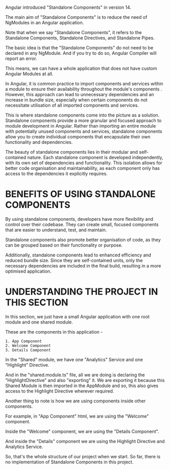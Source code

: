 Angular introduced "Standalone Components" in version 14.

The main aim of "Standalone Components" is to reduce the need of NgModules in an Angular application.

Note that when we say "Standalone Components", it refers to the Standalone Components, Standalone Directives, and Standalone Pipes.

The basic idea is that the "Standalone Components" do not need to be declared in any NgModule. And if you try to do so, Angular Compiler will report an error.

This means, we can have a whole application that does not have custom Angular Modules at all.

In Angular, it is common practice to import components and services within a module to ensure their availability throughout the module's components . However, this approach can lead to unnecessary dependencies and an increase in bundle size, especially when certain components do not necessitate utilisation of all imported components and services.

This is where standalone components come into the picture as a solution. Standalone components provide a more granular and focused approach to module development in Angular. Rather than importing an entire module with potentially unused components and services, standalone components allow you to create individual components that encapsulate their own functionality and dependencies.

The beauty of standalone components lies in their modular and self-contained nature. Each standalone component is developed independently, with its own set of dependencies and functionality. This isolation allows for better code organisation and maintainability, as each component only has access to the dependencies it explicitly requires.

# BENEFITS OF USING STANDALONE COMPONENTS

By using standalone components, developers have more flexibility and control over their codebase. They can create small, focused components that are easier to understand, test, and maintain. 

Standalone components also promote better organisation of code, as they can be grouped based on their functionality or purpose.

Additionally, standalone components lead to enhanced efficiency and reduced bundle size. Since they are self-contained units, only the necessary dependencies are included in the final build, resulting in a more optimised application.

# UNDERSTANDING THE PROJECT IN THIS SECTION

In this section, we just have a small Angular application with one root module and one shared module.

These are the components in this application - 

    1. App Component
    2. Welcome Component
    3. Details Component

In the "Shared" module, we have one "Analytics" Service and one "Highlight" Directive.

And in the "shared.module.ts" file, all we are doing is declaring the "HighlightDirective" and also "exporting" it. We are exporting it because this Shared Module is then imported in the AppModule and so, this also gives access to the Highlight Directive wherever required.

Another thing to note is how we are using components inside other components.

For example, in "App Component" html, we are using the "Welcome" component.

Inside the "Welcome" component, we are using the "Details Component".

And inside the "Details" component we are using the Highlight Directive and Analytics Service.

So, that's the whole structure of our project when we start. So far, there is no implementation of Standalone Components in this project.